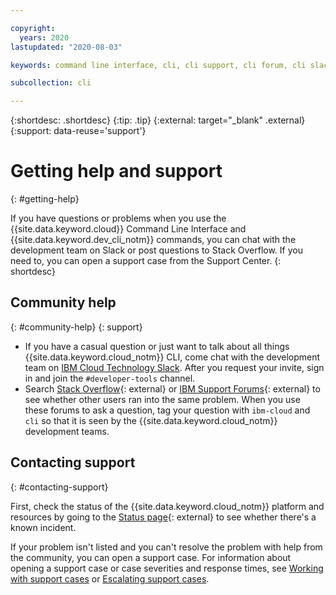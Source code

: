```yaml
---

copyright:
  years: 2020
lastupdated: "2020-08-03"

keywords: command line interface, cli, cli support, cli forum, cli slack, cli chat, cli help, developer tools, ibmcloud dev commands, ic dev commands

subcollection: cli

---
```


{:shortdesc: .shortdesc}
{:tip: .tip}
{:external: target="_blank" .external}
{:support: data-reuse='support'}

# Getting help and support
{: #getting-help}

If you have questions or problems when you use the {{site.data.keyword.cloud}} Command Line Interface and {{site.data.keyword.dev_cli_notm}} commands, you can chat with the development team on Slack or post questions to Stack Overflow. If you need to, you can open a support case from the Support Center.
{: shortdesc}

## Community help
{: #community-help}
{: support}

* If you have a casual question or just want to talk about all things {{site.data.keyword.cloud_notm}} CLI, come chat with the development team on [IBM Cloud Technology Slack](https://ibm.biz/cli-feedback). After you request your invite, sign in and join the `#developer-tools` channel.
* Search [Stack Overflow](https://stackoverflow.com/search?q=ibm-cloud){: external} or [IBM Support Forums](https://www.ibm.com/mysupport/s/forumshome){: external} to see whether other users ran into the same problem. When you use these forums to ask a question, tag your question with `ibm-cloud` and `cli` so that it is seen by the {{site.data.keyword.cloud_notm}} development teams.

## Contacting support
{: #contacting-support}

First, check the status of the {{site.data.keyword.cloud_notm}} platform and resources by going to the [Status page](https://cloud.ibm.com/status){: external} to see whether there's a known incident.

If your problem isn't listed and you can't resolve the problem with help from the community, you can open a support case. For information about opening a support case or case severities and response times, see [Working with support cases](/docs/get-support?topic=get-support-open-case) or [Escalating support cases](/docs/get-support?topic=get-support-escalation).
